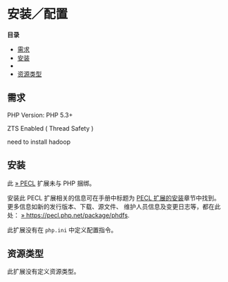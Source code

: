 安装／配置
==========

**目录**

-   [需求](/phdfs/setup.html#需求)
-   [安装](/phdfs/setup.html#安装)
-   [](/phdfs/setup.html#)
-   [资源类型](/phdfs/setup.html#资源类型)

需求
----

PHP Version: PHP 5.3+

ZTS Enabled ( Thread Safety )

need to install hadoop

安装
----

此 <a href="https://pecl.php.net/" class="link external">» PECL</a>
扩展未与 PHP 捆绑。

安装此 PECL 扩展相关的信息可在手册中标题为
<a href="/install/pecl.html" class="link">PECL 扩展的安装</a>章节中找到。更多信息如新的发行版本、下载、源文件、
维护人员信息及变更日志等，都在此处：
<a href="https://pecl.php.net/package/phdfs" class="link external">» https://pecl.php.net/package/phdfs</a>.

此扩展没有在 `php.ini` 中定义配置指令。

资源类型
--------

此扩展没有定义资源类型。
